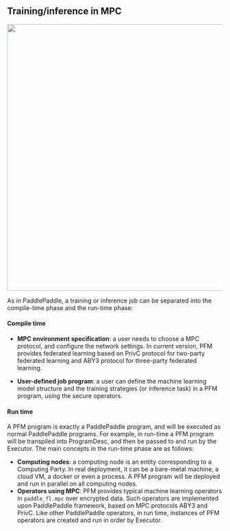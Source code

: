 ## Training/inference in MPC

<img src='../../../images/PFM-design.png' width = "1000" height = "622" align="middle"/>

As in PaddlePaddle, a training or inference job can be separated into the compile-time phase and the run-time phase:

#### Compile time

* **MPC environment specification**: a user needs to choose a MPC protocol, and configure the network settings. In current version, PFM provides federated learning based on PrivC protocol for two-party federated learning and ABY3 protocol for three-party federated learning.

* **User-defined job program**: a user can define the machine learning model structure and the training strategies (or inference task) in a PFM program, using the secure operators.

#### Run time

A PFM program is exactly a PaddlePaddle program, and will be executed as normal PaddlePaddle programs. For example, in run-time a PFM program will be transpiled into ProgramDesc, and then be passed to and run by the Executor. The main concepts in the run-time phase are as follows:

* **Computing nodes**: a computing node is an entity corresponding to a Computing Party. In real deployment, it can be a bare-metal machine, a cloud VM, a docker or even a process. A PFM program will be deployed and run in parallel on all  computing nodes.
* **Operators using MPC**: PFM provides typical machine learning operators in `paddle_fl.mpc` over encrypted data. Such operators are implemented upon PaddlePaddle framework, based on MPC protocols ABY3 and PrivC. Like other PaddlePaddle operators, in run time, instances of PFM operators are created and run in order by Executor.

